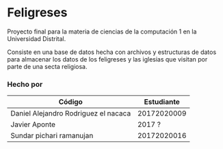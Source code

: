 # Feligreses
Proyecto final para la materia de ciencias de la computación 1 en la Universidad Distrital.

Consiste en una base de datos hecha con archivos y estructuras de datos para almacenar los datos de los feligreses y las iglesias que visitan por parte de una secta religiosa.

### Hecho por
|Código|Estudiante|
|------|----------|
|Daniel Alejandro Rodriguez el nacaca|20172020009|
|Javier Aponte| 2017 ?|
|Sundar pichari ramanujan|20172020016| 
